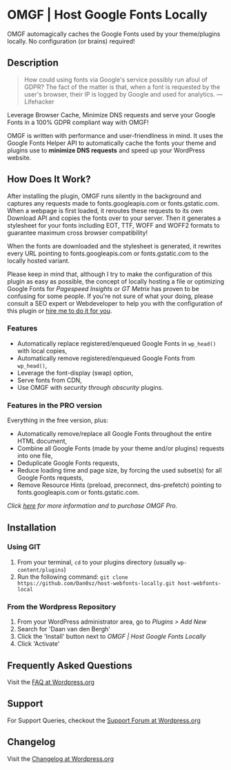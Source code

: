 # OMGF | Host Google Fonts Locally

OMGF automagically caches the Google Fonts used by your theme/plugins locally. No configuration (or brains) required!

## Description

> How could using fonts via Google's service possibly run afoul of GDPR? The fact of the matter is that, when a font is requested by the user's browser, their IP is logged by Google and used for analytics.
> — Lifehacker

Leverage Browser Cache, Minimize DNS requests and serve your Google Fonts in a 100% GDPR compliant way with OMGF!

OMGF is written with performance and user-friendliness in mind. It uses the Google Fonts Helper API to automatically cache the fonts your theme and plugins use to **minimize DNS requests** and speed up your WordPress website.

## How Does It Work?

After installing the plugin, OMGF runs silently in the background and captures any requests made to fonts.googleapis.com or fonts.gstatic.com. When a webpage is first loaded, it reroutes these requests to its own Download API and copies the fonts over to your server. Then it generates a stylesheet for your fonts including EOT, TTF, WOFF and WOFF2 formats to guarantee maximum cross browser compatibility!

When the fonts are downloaded and the stylesheet is generated, it rewrites every URL pointing to fonts.googleapis.com or fonts.gstatic.com to the locally hosted variant.

Please keep in mind that, although I try to make the configuration of this plugin as easy as possible, the concept of locally hosting a file or optimizing Google Fonts for *Pagespeed Insights* or *GT Metrix* has proven to be confusing for some people. If you're not sure of what your doing, please consult a SEO expert or Webdeveloper to help you with the configuration of this plugin or [hire me to do it for you](https://ffwp.dev/wordpress/omgf-expert-configuration/).

### Features
- Automatically replace registered/enqueued Google Fonts in `wp_head()` with local copies,
- Automatically remove registered/enqueued Google Fonts from `wp_head()`,
- Leverage the font-display (swap) option,
- Serve fonts from CDN,
- Use OMGF with *security through obscurity* plugins.

### Features in the PRO version
Everything in the free version, plus:
- Automatically remove/replace all Google Fonts throughout the entire HTML document,
- Combine all Google Fonts (made by your theme and/or plugins) requests into one file,
- Deduplicate Google Fonts requests,
- Reduce loading time and page size, by forcing the used subset(s) for all Google Fonts requests,
- Remove Resource Hints (preload, preconnect, dns-prefetch) pointing to fonts.googleapis.com or fonts.gstatic.com.

*Click [here](https://ffwp.dev/wordpress/omgf-pro/) for more information and to purchase OMGF Pro.*


## Installation

### Using GIT

1. From your terminal, `cd` to your plugins directory (usually `wp-content/plugins`)
1. Run the following command: `git clone https://github.com/Dan0sz/host-webfonts-locally.git host-webfonts-local`

### From the Wordpress Repository

1. From your WordPress administrator area, go to *Plugins > Add New*
1. Search for 'Daan van den Bergh'
1. Click the 'Install' button next to *OMGF | Host Google Fonts Locally*
1. Click 'Activate'

## Frequently Asked Questions

Visit the [FAQ at Wordpress.org](https://wordpress.org/plugins/host-webfonts-local/#faq)

## Support

For Support Queries, checkout the [Support Forum at Wordpress.org](https://wordpress.org/support/plugin/host-webfonts-local)

## Changelog

Visit the [Changelog at Wordpress.org](https://wordpress.org/plugins/host-webfonts-local/#developers)
